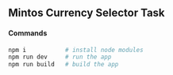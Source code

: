 ## Mintos Currency Selector Task

#### Commands

```bash
npm i           # install node modules
npm run dev     # run the app
npm run build   # build the app
```


<!-- 
<script setup lang="ts">
import { ref } from 'vue'
</script>

<template>
</template>

<style scoped>
</style>

-->